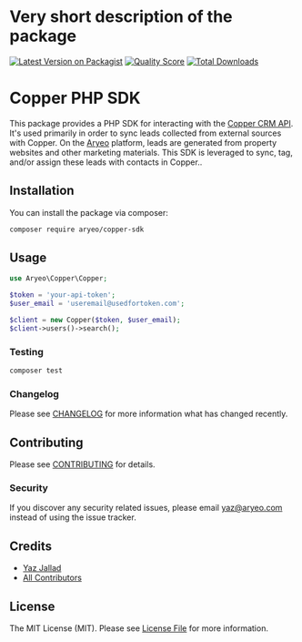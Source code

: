 # Very short description of the package

[![Latest Version on Packagist](https://img.shields.io/packagist/v/aryeo/copper-sdk.svg?style=flat-square)](https://packagist.org/packages/aryeo/copper-sdk)
[![Quality Score](https://img.shields.io/scrutinizer/g/aryeo/copper-sdk.svg?style=flat-square)](https://scrutinizer-ci.com/g/aryeo/copper-sdk)
[![Total Downloads](https://img.shields.io/packagist/dt/aryeo/copper-sdk.svg?style=flat-square)](https://packagist.org/packages/aryeo/copper-sdk)

# Copper PHP SDK
This package provides a PHP SDK for interacting with the [Copper CRM API](https://developer.copper.com/index.html).
It's used primarily in order to sync leads collected from external sources with Copper. On the [Aryeo](https://www.aryeo.com/) platform, leads are generated from property websites and other marketing materials. This SDK is leveraged to sync, tag, and/or assign these leads with contacts in Copper..

## Installation

You can install the package via composer:

```bash
composer require aryeo/copper-sdk
```

## Usage

``` php
use Aryeo\Copper\Copper;

$token = 'your-api-token';
$user_email = 'useremail@usedfortoken.com';

$client = new Copper($token, $user_email);
$client->users()->search();
```

### Testing

``` bash
composer test
```

### Changelog

Please see [CHANGELOG](CHANGELOG.md) for more information what has changed recently.

## Contributing

Please see [CONTRIBUTING](CONTRIBUTING.md) for details.

### Security

If you discover any security related issues, please email yaz@aryeo.com instead of using the issue tracker.

## Credits

- [Yaz Jallad](https://github.com/ninjaparade)
- [All Contributors](../../contributors)

## License

The MIT License (MIT). Please see [License File](LICENSE.md) for more information.

